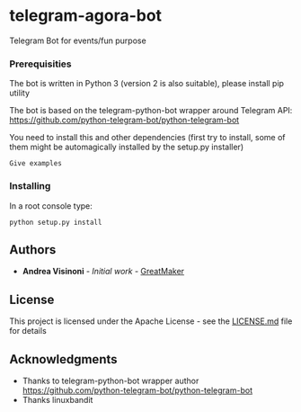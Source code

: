 # telegram-agora-bot
Telegram Bot for events/fun purpose

### Prerequisities

The bot is written in Python 3 (version 2 is also suitable), please install pip utility

The bot is based on the telegram-python-bot wrapper around Telegram API:
https://github.com/python-telegram-bot/python-telegram-bot

You need to install this and other dependencies (first try to install, some of them might be automagically installed by the setup.py installer)

```
Give examples
```

### Installing

In a root console type:

```
python setup.py install
```

## Authors

* **Andrea Visinoni** - *Initial work* - [GreatMaker](https://github.com/GreatMaker)


## License

This project is licensed under the Apache License - see the [LICENSE.md](LICENSE.md) file for details

## Acknowledgments

* Thanks to telegram-python-bot wrapper author https://github.com/python-telegram-bot/python-telegram-bot
* Thanks linuxbandit

